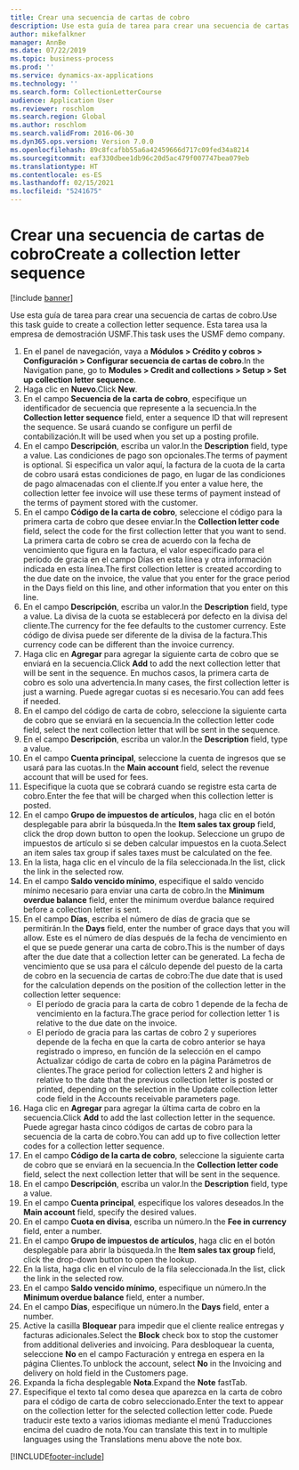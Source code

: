 ```yaml
---
title: Crear una secuencia de cartas de cobro
description: Use esta guía de tarea para crear una secuencia de cartas de cobro.
author: mikefalkner
manager: AnnBe
ms.date: 07/22/2019
ms.topic: business-process
ms.prod: ''
ms.service: dynamics-ax-applications
ms.technology: ''
ms.search.form: CollectionLetterCourse
audience: Application User
ms.reviewer: roschlom
ms.search.region: Global
ms.author: roschlom
ms.search.validFrom: 2016-06-30
ms.dyn365.ops.version: Version 7.0.0
ms.openlocfilehash: 89c8fcafbb55a6a42459666d717c09fed34a8214
ms.sourcegitcommit: eaf330dbee1db96c20d5ac479f007747bea079eb
ms.translationtype: HT
ms.contentlocale: es-ES
ms.lasthandoff: 02/15/2021
ms.locfileid: "5241675"
---
```

# <a name="create-a-collection-letter-sequence"></a><span data-ttu-id="4ab30-103">Crear una secuencia de cartas de cobro</span><span class="sxs-lookup"><span data-stu-id="4ab30-103">Create a collection letter sequence</span></span>

[!include [banner](../../includes/banner.md)]

<span data-ttu-id="4ab30-104">Use esta guía de tarea para crear una secuencia de cartas de cobro.</span><span class="sxs-lookup"><span data-stu-id="4ab30-104">Use this task guide to create a collection letter sequence.</span></span> <span data-ttu-id="4ab30-105">Esta tarea usa la empresa de demostración USMF.</span><span class="sxs-lookup"><span data-stu-id="4ab30-105">This task uses the USMF demo company.</span></span>

1. <span data-ttu-id="4ab30-106">En el panel de navegación, vaya a **Módulos > Crédito y cobros > Configuración > Configurar secuencia de cartas de cobro**.</span><span class="sxs-lookup"><span data-stu-id="4ab30-106">In the Navigation pane, go to **Modules > Credit and collections > Setup > Set up collection letter sequence**.</span></span>
2. <span data-ttu-id="4ab30-107">Haga clic en **Nuevo**.</span><span class="sxs-lookup"><span data-stu-id="4ab30-107">Click **New**.</span></span>
3. <span data-ttu-id="4ab30-108">En el campo **Secuencia de la carta de cobro**, especifique un identificador de secuencia que represente a la secuencia.</span><span class="sxs-lookup"><span data-stu-id="4ab30-108">In the **Collection letter sequence** field, enter a sequence ID that will represent the sequence.</span></span> <span data-ttu-id="4ab30-109">Se usará cuando se configure un perfil de contabilización.</span><span class="sxs-lookup"><span data-stu-id="4ab30-109">It will be used when you set up a posting profile.</span></span>
4. <span data-ttu-id="4ab30-110">En el campo **Descripción**, escriba un valor.</span><span class="sxs-lookup"><span data-stu-id="4ab30-110">In the **Description** field, type a value.</span></span>  <span data-ttu-id="4ab30-111">Las condiciones de pago son opcionales.</span><span class="sxs-lookup"><span data-stu-id="4ab30-111">The terms of payment is optional.</span></span> <span data-ttu-id="4ab30-112">Si especifica un valor aquí, la factura de la cuota de la carta de cobro usará estas condiciones de pago, en lugar de las condiciones de pago almacenadas con el cliente.</span><span class="sxs-lookup"><span data-stu-id="4ab30-112">If you enter a value here, the collection letter fee invoice will use these terms of payment instead of the terms of payment stored with the customer.</span></span>  
5. <span data-ttu-id="4ab30-113">En el campo **Código de la carta de cobro**, seleccione el código para la primera carta de cobro que desee enviar.</span><span class="sxs-lookup"><span data-stu-id="4ab30-113">In the **Collection letter code** field, select the code for the first collection letter that you want to send.</span></span> <span data-ttu-id="4ab30-114">La primera carta de cobro se crea de acuerdo con la fecha de vencimiento que figura en la factura, el valor especificado para el período de gracia en el campo Días en esta línea y otra información indicada en esta línea.</span><span class="sxs-lookup"><span data-stu-id="4ab30-114">The first collection letter is created according to the due date on the invoice, the value that you enter for the grace period in the Days field on this line, and other information that you enter on this line.</span></span>  
6. <span data-ttu-id="4ab30-115">En el campo **Descripción**, escriba un valor.</span><span class="sxs-lookup"><span data-stu-id="4ab30-115">In the **Description** field, type a value.</span></span> <span data-ttu-id="4ab30-116">La divisa de la cuota se establecerá por defecto en la divisa del cliente.</span><span class="sxs-lookup"><span data-stu-id="4ab30-116">The currency for the fee defaults to the customer currency.</span></span> <span data-ttu-id="4ab30-117">Este código de divisa puede ser diferente de la divisa de la factura.</span><span class="sxs-lookup"><span data-stu-id="4ab30-117">This currency code can be different than the invoice currency.</span></span>  
7. <span data-ttu-id="4ab30-118">Haga clic en **Agregar** para agregar la siguiente carta de cobro que se enviará en la secuencia.</span><span class="sxs-lookup"><span data-stu-id="4ab30-118">Click **Add** to add the next collection letter that will be sent in the sequence.</span></span> <span data-ttu-id="4ab30-119">En muchos casos, la primera carta de cobro es solo una advertencia.</span><span class="sxs-lookup"><span data-stu-id="4ab30-119">In many cases, the first collection letter is just a warning.</span></span> <span data-ttu-id="4ab30-120">Puede agregar cuotas si es necesario.</span><span class="sxs-lookup"><span data-stu-id="4ab30-120">You can add fees if needed.</span></span>  
8. <span data-ttu-id="4ab30-121">En el campo del código de carta de cobro, seleccione la siguiente carta de cobro que se enviará en la secuencia.</span><span class="sxs-lookup"><span data-stu-id="4ab30-121">In the collection letter code field, select the next collection letter that will be sent in the sequence.</span></span>
9. <span data-ttu-id="4ab30-122">En el campo **Descripción**, escriba un valor.</span><span class="sxs-lookup"><span data-stu-id="4ab30-122">In the **Description** field, type a value.</span></span>
10. <span data-ttu-id="4ab30-123">En el campo **Cuenta principal**, seleccione la cuenta de ingresos que se usará para las cuotas.</span><span class="sxs-lookup"><span data-stu-id="4ab30-123">In the **Main account** field, select the revenue account that will be used for fees.</span></span>
11. <span data-ttu-id="4ab30-124">Especifique la cuota que se cobrará cuando se registre esta carta de cobro.</span><span class="sxs-lookup"><span data-stu-id="4ab30-124">Enter the fee that will be charged when this collection letter is posted.</span></span>
12. <span data-ttu-id="4ab30-125">En el campo **Grupo de impuestos de artículos**, haga clic en el botón desplegable para abrir la búsqueda.</span><span class="sxs-lookup"><span data-stu-id="4ab30-125">In the **Item sales tax group** field, click the drop down button to open the lookup.</span></span> <span data-ttu-id="4ab30-126">Seleccione un grupo de impuestos de artículo si se deben calcular impuestos en la cuota.</span><span class="sxs-lookup"><span data-stu-id="4ab30-126">Select an item sales tax group if sales taxes must be calculated on the fee.</span></span>  
13. <span data-ttu-id="4ab30-127">En la lista, haga clic en el vínculo de la fila seleccionada.</span><span class="sxs-lookup"><span data-stu-id="4ab30-127">In the list, click the link in the selected row.</span></span>
14. <span data-ttu-id="4ab30-128">En el campo **Saldo vencido mínimo**, especifique el saldo vencido mínimo necesario para enviar una carta de cobro.</span><span class="sxs-lookup"><span data-stu-id="4ab30-128">In the **Minimum overdue balance** field, enter the minimum overdue balance required before a collection letter is sent.</span></span>
15. <span data-ttu-id="4ab30-129">En el campo **Días**, escriba el número de días de gracia que se permitirán.</span><span class="sxs-lookup"><span data-stu-id="4ab30-129">In the **Days** field, enter the number of grace days that you will allow.</span></span> <span data-ttu-id="4ab30-130">Este es el número de días después de la fecha de vencimiento en el que se puede generar una carta de cobro.</span><span class="sxs-lookup"><span data-stu-id="4ab30-130">This is the number of days after the due date that a collection letter can be generated.</span></span> <span data-ttu-id="4ab30-131">La fecha de vencimiento que se usa para el cálculo depende del puesto de la carta de cobro en la secuencia de cartas de cobro:</span><span class="sxs-lookup"><span data-stu-id="4ab30-131">The due date that is used for the calculation depends on the position of the collection letter in the collection letter sequence:</span></span>
    - <span data-ttu-id="4ab30-132">El período de gracia para la carta de cobro 1 depende de la fecha de vencimiento en la factura.</span><span class="sxs-lookup"><span data-stu-id="4ab30-132">The grace period for collection letter 1 is relative to the due date on the invoice.</span></span>
    - <span data-ttu-id="4ab30-133">El período de gracia para las cartas de cobro 2 y superiores depende de la fecha en que la carta de cobro anterior se haya registrado o impreso, en función de la selección en el campo Actualizar código de carta de cobro en la página Parámetros de clientes.</span><span class="sxs-lookup"><span data-stu-id="4ab30-133">The grace period for collection letters 2 and higher is relative to the date that the previous collection letter is posted or printed, depending on the selection in the Update collection letter code field in the Accounts receivable parameters page.</span></span>  
16. <span data-ttu-id="4ab30-134">Haga clic en **Agregar** para agregar la última carta de cobro en la secuencia.</span><span class="sxs-lookup"><span data-stu-id="4ab30-134">Click **Add** to add the last collection letter in the sequence.</span></span> <span data-ttu-id="4ab30-135">Puede agregar hasta cinco códigos de cartas de cobro para la secuencia de la carta de cobro.</span><span class="sxs-lookup"><span data-stu-id="4ab30-135">You can add up to five collection letter codes for a collection letter sequence.</span></span>  
17. <span data-ttu-id="4ab30-136">En el campo **Código de la carta de cobro**, seleccione la siguiente carta de cobro que se enviará en la secuencia.</span><span class="sxs-lookup"><span data-stu-id="4ab30-136">In the **Collection letter code** field, select the next collection letter that will be sent in the sequence.</span></span>
18. <span data-ttu-id="4ab30-137">En el campo **Descripción**, escriba un valor.</span><span class="sxs-lookup"><span data-stu-id="4ab30-137">In the **Description** field, type a value.</span></span>
19. <span data-ttu-id="4ab30-138">En el campo **Cuenta principal**, especifique los valores deseados.</span><span class="sxs-lookup"><span data-stu-id="4ab30-138">In the **Main account** field, specify the desired values.</span></span>
20. <span data-ttu-id="4ab30-139">En el campo **Cuota en divisa**, escriba un número.</span><span class="sxs-lookup"><span data-stu-id="4ab30-139">In the **Fee in currency** field, enter a number.</span></span>
21. <span data-ttu-id="4ab30-140">En el campo **Grupo de impuestos de artículos**, haga clic en el botón desplegable para abrir la búsqueda.</span><span class="sxs-lookup"><span data-stu-id="4ab30-140">In the **Item sales tax group** field, click the drop-down button to open the lookup.</span></span>
22. <span data-ttu-id="4ab30-141">En la lista, haga clic en el vínculo de la fila seleccionada.</span><span class="sxs-lookup"><span data-stu-id="4ab30-141">In the list, click the link in the selected row.</span></span>
23. <span data-ttu-id="4ab30-142">En el campo **Saldo vencido mínimo**, especifique un número.</span><span class="sxs-lookup"><span data-stu-id="4ab30-142">In the **Minimum overdue balance** field, enter a number.</span></span>
24. <span data-ttu-id="4ab30-143">En el campo **Días**, especifique un número.</span><span class="sxs-lookup"><span data-stu-id="4ab30-143">In the **Days** field, enter a number.</span></span>
25. <span data-ttu-id="4ab30-144">Active la casilla **Bloquear** para impedir que el cliente realice entregas y facturas adicionales.</span><span class="sxs-lookup"><span data-stu-id="4ab30-144">Select the **Block** check box to stop the customer from additional deliveries and invoicing.</span></span> <span data-ttu-id="4ab30-145">Para desbloquear la cuenta, seleccione **No** en el campo Facturación y entrega en espera en la página Clientes.</span><span class="sxs-lookup"><span data-stu-id="4ab30-145">To unblock the account, select **No** in the Invoicing and delivery on hold field in the Customers page.</span></span>  
26. <span data-ttu-id="4ab30-146">Expanda la ficha desplegable **Nota**.</span><span class="sxs-lookup"><span data-stu-id="4ab30-146">Expand the **Note** fastTab.</span></span>
27. <span data-ttu-id="4ab30-147">Especifique el texto tal como desea que aparezca en la carta de cobro para el código de carta de cobro seleccionado.</span><span class="sxs-lookup"><span data-stu-id="4ab30-147">Enter the text to appear on the collection letter for the selected collection letter code.</span></span> <span data-ttu-id="4ab30-148">Puede traducir este texto a varios idiomas mediante el menú Traducciones encima del cuadro de nota.</span><span class="sxs-lookup"><span data-stu-id="4ab30-148">You can translate this text in to multiple languages using the Translations menu above the note box.</span></span>  



[!INCLUDE[footer-include](../../../includes/footer-banner.md)]